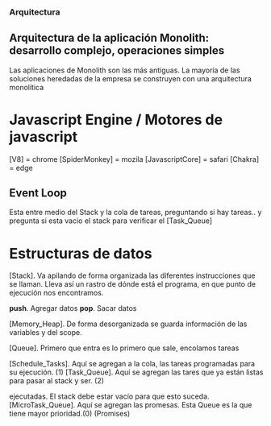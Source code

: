 ### Arquitectura

## Arquitectura de la aplicación Monolith: desarrollo complejo, operaciones simples

Las aplicaciones de Monolith son las más antiguas. La mayoría de las soluciones heredadas de la empresa se construyen con una arquitectura monolítica

# Javascript Engine / Motores de javascript

[V8] = chrome
[SpiderMonkey] = mozila
[JavascriptCore] = safari
[Chakra] = edge

## Event Loop

Esta entre medio del Stack y la cola de tareas, preguntando si hay tareas.. y pregunta si esta vacio el stack para verificar el [Task_Queue]

# Estructuras de datos

[Stack]. Va apilando de forma organizada las diferentes instrucciones que se llaman. Lleva así un rastro de dónde está el programa, en que punto de ejecución nos encontramos.

**push**. Agregar datos
**pop**. Sacar datos

[Memory_Heap]. De forma desorganizada se guarda información de las variables y del scope.

[Queue]. Primero que entra es lo primero que sale, encolamos tareas

[Schedule_Tasks]. Aquí se agregan a la cola, las tareas programadas para su ejecución. (1)
[Task_Queue]. Aquí se agregan las tares que ya están listas para pasar al stack y ser. (2)

ejecutadas. El stack debe estar vacío para que esto suceda.
[MicroTask_Queue]. Aquí se agregan las promesas. Esta Queue es la que tiene mayor prioridad.(0) (Promises)
